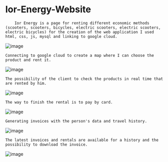 # Ior-Energy-Website
        Ior Energy is a page for renting different economic methods (scooters, scooters, bicycles, electric scooters, electric scooters, electric bicycles) for the creation of the web application I used html, css, js, mysql and linking to google cloud.
![image](https://user-images.githubusercontent.com/81248387/182228934-ea5e7a55-a69b-4fc0-8b34-c3e41ce62da4.png)


    Connecting to google cloud to create a map where I can choose the product and rent it.
![image](https://user-images.githubusercontent.com/81248387/182228979-e143a7a2-7d9e-466b-a487-7f374884cbab.png)



    The possibility of the client to check the products in real time that are rented by him.
![image](https://user-images.githubusercontent.com/81248387/182229229-b7445487-8e2f-43f4-9a12-c0986017316a.png)


    The way to finish the rental is to pay by card.
![image](https://user-images.githubusercontent.com/81248387/182229683-a5829a0a-9be7-4d20-a240-8870adf953a4.png)


    Generating invoices with the person's data and travel history.
![image](https://user-images.githubusercontent.com/81248387/182229743-e55abf04-ff83-455c-b53b-72b9da752d50.png)


    The latest invoices and rentals are available for a history and the possibility to download the invoice.
![image](https://user-images.githubusercontent.com/81248387/182229786-71a3aa77-9fcb-48a9-ab22-8a49a02f6865.png)
